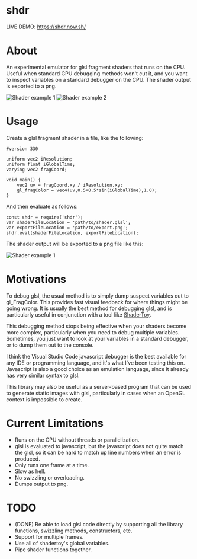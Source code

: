 # shdr

LIVE DEMO: https://shdr.now.sh/

# About

An experimental emulator for glsl fragment shaders that runs on the CPU.  Useful when standard GPU debugging methods won't cut it, and you want to inspect variables on a standard debugger on the CPU.  The shader output is exported to a png.

![Shader example 1](https://github.com/cdave1/shdr/raw/master/img/test.png)
![Shader example 2](https://github.com/cdave1/shdr/raw/master/img/testPattern.png)

# Usage

Create a glsl fragment shader in a file, like the following:

    #version 330

    uniform vec2 iResolution;
    uniform float iGlobalTime;
    varying vec2 fragCoord;

    void main() {
        vec2 uv = fragCoord.xy / iResolution.xy;
        gl_fragColor = vec4(uv,0.5+0.5*sin(iGlobalTime),1.0);
    }

And then evaluate as follows:

    const shdr = require('shdr');
    var shaderFileLocation = 'path/to/shader.glsl';
    var exportFileLocation = 'path/to/export.png';
    shdr.eval(shaderFileLocation, exportFileLocation);

The shader output will be exported to a png file like this:

![Shader example 1](https://github.com/cdave1/shdr/raw/master/img/test.png)


# Motivations

To debug glsl, the usual method is to simply dump suspect variables out to gl_FragColor.  This provides fast visual feedback for where things might be going wrong.  It is usually the best method for debugging glsl, and is particularly useful in conjunction with a tool like [ShaderToy](https://www.shadertoy.com).

This debugging method stops being effective when your shaders become more complex, particularly when you need to debug multiple variables.  Sometimes, you just want to look at your variables in a standard debugger, or to dump them out to the console.

I think the Visual Studio Code javascript debugger is the best available for any IDE or programming language, and it's what I've been testing this on.  Javascript is also a good choice as an emulation language, since it already has very similar syntax to glsl.

This library may also be useful as a server-based program that can be used to generate static images with glsl, particularly in cases when an OpenGL context is impossible to create.


# Current Limitations

* Runs on the CPU without threads or parallelization.
* glsl is evaluated to javascript, but the javascript does not quite match the glsl, so it can be hard to match up line numbers when an error is produced.
* Only runs one frame at a time.
* Slow as hell.
* No swizzling or overloading.
* Dumps output to png.


# TODO

* (DONE) Be able to load glsl code directly by supporting all the library functions, swizzling methods, constructors, etc.
* Support for multiple frames.
* Use all of shadertoy's global variables.
* Pipe shader functions together.
